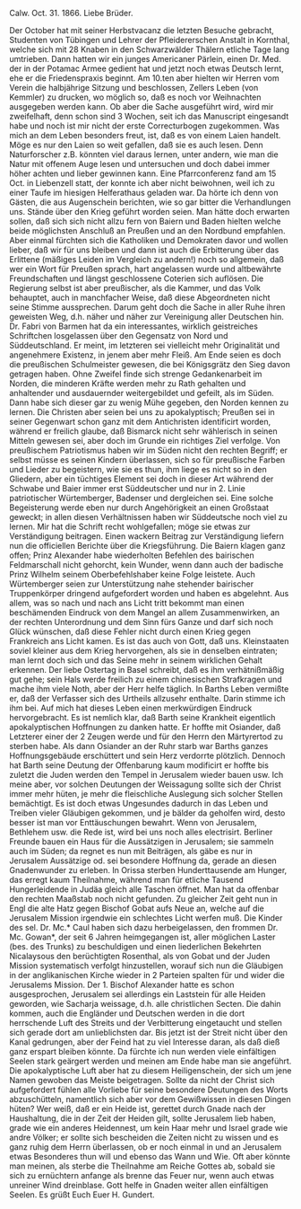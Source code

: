  Calw. Oct. 31. 1866.
Liebe Brüder.

Der October hat mit seiner Herbstvacanz die letzten Besuche gebracht, Studenten von Tübingen und Lehrer der Pfleidererschen Anstalt in Kornthal, welche sich mit 28 Knaben in den Schwarzwälder Thälern etliche Tage lang umtrieben. Dann hatten wir ein junges Americaner Pärlein, einen Dr. Med. der in der Potamac Armee gedient hat und jetzt noch etwas Deutsch lernt, ehe er die Friedenspraxis beginnt. Am 10.ten aber hielten wir Herren vom Verein die halbjährige Sitzung und beschlossen, Zellers Leben (von Kemmler) zu drucken, wo möglich so, daß es noch vor Weihnachten ausgegeben werden kann. Ob aber die Sache ausgeführt wird, wird mir zweifelhaft, denn schon sind 3 Wochen, seit ich das Manuscript eingesandt habe und noch ist mir nicht der erste Correcturbogen zugekommen. Was mich an dem Leben besonders freut, ist, daß es von einem Laien handelt. Möge es nur den Laien so weit gefallen, daß sie es auch lesen. Denn Naturforscher z.B. könnten viel daraus lernen, unter andern, wie man die Natur mit offenem Auge lesen und untersuchen und doch dabei immer höher achten und lieber gewinnen kann. Eine Pfarrconferenz fand am 15 Oct. in Liebenzell statt, der konnte ich aber nicht beiwohnen, weil ich zu einer Taufe im hiesigen Helferathaus geladen war. Da hörte ich denn von Gästen, die aus Augenschein berichten, wie so gar bitter die Verhandlungen uns. Stände über den Krieg geführt worden seien. Man hätte doch erwarten sollen, daß sich sich nicht allzu fern von Baiern und Baden hielten welche beide möglichsten Anschluß an Preußen und an den Nordbund empfahlen. Aber einmal fürchten sich die Katholiken und Demokraten davor und wollen lieber, daß wir für uns bleiben und dann ist auch die Erbitterung über das Erlittene (mäßiges Leiden im Vergleich zu andern!) noch so allgemein, daß wer ein Wort für Preußen sprach, hart angelassen wurde und altbewährte Freundschaften und längst geschlossene Coterien sich auflösen. Die Regierung selbst ist aber preußischer, als die Kammer, und das Volk behauptet, auch in manchfacher Weise, daß diese Abgeordneten nicht seine Stimme aussprechen. Darum geht doch die Sache in aller Ruhe ihren geweisten Weg, d.h. näher und näher zur Vereinigung aller Deutschen hin. Dr. Fabri von Barmen hat da ein interessantes, wirklich geistreiches Schriftchen losgelassen über den Gegensatz von Nord und Süddeutschland. Er meint, im letzteren sei vielleicht mehr Originalität und angenehmere Existenz, in jenem aber mehr Fleiß. Am Ende seien es doch die preußischen Schulmeister gewesen, die bei Königsgrätz den Sieg davon getragen haben. Ohne Zweifel finde sich strenge Gedankenarbeit im Norden, die minderen Kräfte werden mehr zu Rath gehalten und anhaltender und ausdauernder weitergebildet und gefeilt, als im Süden. Dann habe sich dieser gar zu wenig Mühe gegeben, den Norden kennen zu lernen. Die Christen aber seien bei uns zu apokalyptisch; Preußen sei in seiner Gegenwart schon ganz mit dem Antichristen identificirt worden, während er freilich glaube, daß Bismarck nicht sehr wählerisch in seinen Mitteln gewesen sei, aber doch im Grunde ein richtiges Ziel verfolge. Von preußischem Patriotismus haben wir im Süden nicht den rechten Begriff; er selbst müsse es seinen Kindern überlassen, sich so für preußische Farben und Lieder zu begeistern, wie sie es thun, ihm liege es nicht so in den Gliedern, aber ein tüchtiges Element sei doch in dieser Art während der Schwabe und Baier immer erst Süddeutscher und nur in 2. Linie patriotischer Würtemberger, Badenser und dergleichen sei. Eine solche Begeisterung werde eben nur durch Angehörigkeit an einen Großstaat geweckt; in allen diesen Verhältnissen haben wir Süddeutsche noch viel zu lernen. Mir hat die Schrift recht wohlgefallen; möge sie etwas zur Verständigung beitragen. Einen wackern Beitrag zur Verständigung liefern nun die officiellen Berichte über die Kriegsführung. Die Baiern klagen ganz offen; Prinz Alexander habe wiederholten Befehlen des bairischen Feldmarschall nicht gehorcht, kein Wunder, wenn dann auch der badische Prinz Wilhelm seinem Oberbefehlshaber keine Folge leistete. Auch Würtemberger seien zur Unterstützung nahe stehender bairischer Truppenkörper dringend aufgefordert worden und haben es abgelehnt. Aus allem, was so nach und nach ans Licht tritt bekommt man einen beschämenden Eindruck von dem Mangel an allem Zusammenwirken, an der rechten Unterordnung und dem Sinn fürs Ganze und darf sich noch Glück wünschen, daß diese Fehler nicht durch einen Krieg gegen Frankreich ans Licht kamen. Es ist das auch von Gott, daß uns. Kleinstaaten soviel kleiner aus dem Krieg hervorgehen, als sie in denselben eintraten; man lernt doch sich und das Seine mehr in seinem wirklichen Gehalt erkennen. Der liebe Ostertag in Basel schreibt, daß es ihm verhätnißmäßig gut gehe; sein Hals werde freilich zu einem chinesischen Strafkragen und mache ihm viele Noth, aber der Herr helfe täglich. In Barths Leben vermißte er, daß der Verfasser sich des Urtheils allzusehr enthalte. Darin stimme ich ihm bei. Auf mich hat dieses Leben einen merkwürdigen Eindruck hervorgebracht. Es ist nemlich klar, daß Barth seine Krankheit eigentlich apokalyptischen Hoffnungen zu danken hatte. Er hoffte mit Osiander, daß Letzterer einer der 2 Zeugen werde und für den Herrn den Märtyrertod zu sterben habe. Als dann Osiander an der Ruhr starb war Barths ganzes Hoffnungsgebäude erschüttert und sein Herz verdorrte plötzlich. Dennoch hat Barth seine Deutung der Offenbarung kaum modificirt er hoffte bis zuletzt die Juden werden den Tempel in Jerusalem wieder bauen usw. Ich meine aber, vor solchen Deutungen der Weissagung sollte sich der Christ immer mehr hüten, je mehr die fleischliche Auslegung sich solcher Stellen bemächtigt. Es ist doch etwas Ungesundes dadurch in das Leben und Treiben vieler Gläubigen gekommen, und je bälder da geholfen wird, desto besser ist man vor Enttäuschungen bewahrt. Wenn von Jerusalem, Bethlehem usw. die Rede ist, wird bei uns noch alles electrisirt. Berliner Freunde bauen ein Haus für die Aussätzigen in Jerusalem; sie sammeln auch im Süden; da regnet es nun mit Beiträgen, als gäbe es nur in Jerusalem Aussätzige od. sei besondere Hoffnung da, gerade an diesen Gnadenwunder zu erleben. In Orissa sterben Hunderttausende am Hunger, das erregt kaum Theilnahme, während man für etliche Tausend Hungerleidende in Judäa gleich alle Taschen öffnet. Man hat da offenbar den rechten Maaßstab noch nicht gefunden. Zu gleicher Zeit geht nun in Engl die alte Hatz gegen Bischof Gobat aufs Neue an, welche auf die Jerusalem Mission irgendwie ein schlechtes Licht werfen muß. Die Kinder des sel. Dr. Mc.* Caul haben sich dazu herbeigelassen, den frommen Dr. Mc. Gowan*, der seit 6 Jahren heimgegangen ist, aller möglichen Laster (bes. des Trunks) zu beschuldigen und einen liederlichen Bekehrten Nicalaysous den berüchtigten Rosenthal, als von Gobat und der Juden Mission systematisch verfolgt hinzustellen, worauf sich nun die Gläubigen in der anglikanischen Kirche wieder in 2 Parteien spalten für und wider die Jerusalems Mission. Der 1. Bischof Alexander hatte es schon ausgesprochen, Jerusalem sei allerdings ein Laststein für alle Heiden geworden, wie Sacharja weissage, d.h. alle christlichen Secten. Die dahin kommen, auch die Engländer und Deutschen werden in die dort herrschende Luft des Streits und der Verbitterung eingetaucht und stellen sich gerade dort am unlieblichsten dar. Bis jetzt ist der Streit nicht über den Kanal gedrungen, aber der Feind hat zu viel Interesse daran, als daß dieß ganz erspart bleiben könnte. Da fürchte ich nun werden viele einfältigen Seelen stark geärgert werden und meinen am Ende habe man sie angeführt. Die apokalyptische Luft aber hat zu diesem Heiligenschein, der sich um jene Namen gewoben das Meiste beigetragen. Sollte da nicht der Christ sich aufgefordert fühlen alle Vorliebe für seine besondere Deutungen des Worts abzuschütteln, namentlich sich aber vor dem Gewißwissen in diesen Dingen hüten? Wer weiß, daß er ein Heide ist, gerettet durch Gnade nach der Haushaltung, die in der Zeit der Heiden gilt, sollte Jerusalem lieb haben, grade wie ein anderes Heidennest, um kein Haar mehr und Israel grade wie andre Völker; er sollte sich bescheiden die Zeiten nicht zu wissen und es ganz ruhig dem Herrn überlassen, ob er noch einmal in und an Jerusalem etwas Besonderes thun will und ebenso das Wann und Wie. Oft aber könnte man meinen, als sterbe die Theilnahme am Reiche Gottes ab, sobald sie sich zu ernüchtern anfange als brenne das Feuer nur, wenn auch etwas unreiner Wind dreinblase. Gott helfe in Gnaden weiter allen einfältigen Seelen. Es grüßt Euch Euer  H. Gundert.
